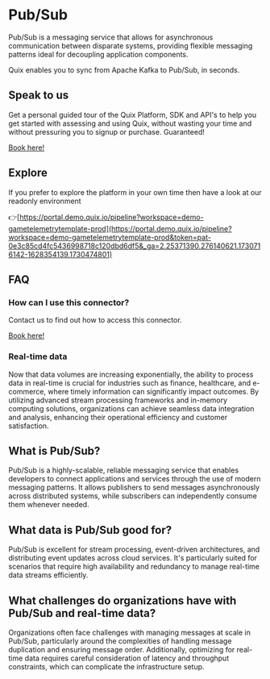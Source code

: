 <!--[tech-name]-->
# Pub/Sub

<!--[blurb-about-tech]-->
Pub/Sub is a messaging service that allows for asynchronous communication between disparate systems, providing flexible messaging patterns ideal for decoupling application components.

Quix enables you to sync from Apache Kafka <span id="to_or_from">to</span> <span id="techname">Pub/Sub</span>, in seconds.

## Speak to us

Get a personal guided tour of the Quix Platform, SDK and API's to help you get started with assessing and using Quix, without wasting your time and without pressuring you to signup or purchase. Guaranteed!

[Book here!](https://share.hsforms.com/1iW0TmZzKQMChk0lxd_tGiw4yjw2?__hstc=175542013.19c333c2ae8002be5fbc6a17a447e442.1730474801833.1730474801833.1730716142494.2&__hssc=175542013.2.1730716142494&__hsfp=3927774151)


## Explore

If you prefer to explore the platform in your own time then have a look at our readonly environment

👉[https://portal.demo.quix.io/pipeline?workspace=demo-gametelemetrytemplate-prod](https://portal.demo.quix.io/pipeline?workspace=demo-gametelemetrytemplate-prod&token=pat-0e3c85cd4fc5436998718c120dbd6df5&_ga=2.25371390.276140621.1730716142-1628354139.1730474801)


## FAQ 

### How can I use this connector?

Contact us to find out how to access this connector.

[Book here!](https://share.hsforms.com/1iW0TmZzKQMChk0lxd_tGiw4yjw2?__hstc=175542013.19c333c2ae8002be5fbc6a17a447e442.1730474801833.1730474801833.1730716142494.2&__hssc=175542013.2.1730716142494&__hsfp=3927774151)

### Real-time data

Now that data volumes are increasing exponentially, the ability to process data in real-time is crucial for industries such as finance, healthcare, and e-commerce, where timely information can significantly impact outcomes. By utilizing advanced stream processing frameworks and in-memory computing solutions, organizations can achieve seamless data integration and analysis, enhancing their operational efficiency and customer satisfaction.

## What is <span id="techname">Pub/Sub</span>?

<!--[tech-seo-text]-->
Pub/Sub is a highly-scalable, reliable messaging service that enables developers to connect applications and services through the use of modern messaging patterns. It allows publishers to send messages asynchronously across distributed systems, while subscribers can independently consume them whenever needed.

## What data is <span id="techname">Pub/Sub</span> good for?

<!--[tech-data-seo-text]-->
Pub/Sub is excellent for stream processing, event-driven architectures, and distributing event updates across cloud services. It's particularly suited for scenarios that require high availability and redundancy to manage real-time data streams efficiently.

## What challenges do organizations have with <span id="techname">Pub/Sub</span> and real-time data?

<!--[tech-challenges-seo-text]-->
Organizations often face challenges with managing messages at scale in Pub/Sub, particularly around the complexities of handling message duplication and ensuring message order. Additionally, optimizing for real-time data requires careful consideration of latency and throughput constraints, which can complicate the infrastructure setup.